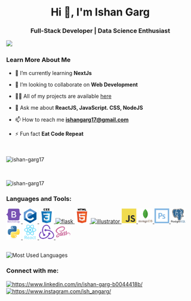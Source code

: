 <h1 align="center">Hi 👋, I'm Ishan Garg</h1>
<h3 align="center">Full-Stack Developer | Data Science Enthusiast</h3>
 
<img src="https://media.giphy.com/media/VgCDAzcKvsR6OM0uWg/giphy.gif" width="100"> <h3>Learn More About Me</h3>
- 🌱 I’m currently learning **NextJs**

- 👯 I’m looking to collaborate on **Web Development**

- 👨‍💻 All of my projects are available [here](https://ishangarg17.netlify.app/)

- 💬 Ask me about **ReactJS, JavaScript. CSS, NodeJS**

- 📫 How to reach me **ishangarg17@gmail.com**

- ⚡ Fun fact **Eat Code Repeat**


</br>
<p><img align="center" src="https://github-readme-stats.vercel.app/api?username=Ishan-Garg17&show_icons=true&count_private=true&theme=tokyonight" alt="ishan-garg17" /></p>

</br>
<p><img align="center" src="https://github-readme-streak-stats.herokuapp.com/?user=ishan-garg17&" alt="ishan-garg17" /></p>

<h3 align="left">Languages and Tools:</h3>
<p align="left"> <a href="https://getbootstrap.com" target="_blank" rel="noreferrer"> <img src="https://raw.githubusercontent.com/devicons/devicon/master/icons/bootstrap/bootstrap-plain-wordmark.svg" alt="bootstrap" width="40" height="40"/> </a> <a href="https://www.cprogramming.com/" target="_blank" rel="noreferrer"> <img src="https://raw.githubusercontent.com/devicons/devicon/master/icons/c/c-original.svg" alt="c" width="40" height="40"/> </a> <a href="https://www.w3schools.com/css/" target="_blank" rel="noreferrer"> <img src="https://raw.githubusercontent.com/devicons/devicon/master/icons/css3/css3-original-wordmark.svg" alt="css3" width="40" height="40"/> </a> <a href="https://flask.palletsprojects.com/" target="_blank" rel="noreferrer"> <img src="https://www.vectorlogo.zone/logos/pocoo_flask/pocoo_flask-icon.svg" alt="flask" width="40" height="40"/> </a> <a href="https://www.w3.org/html/" target="_blank" rel="noreferrer"> <img src="https://raw.githubusercontent.com/devicons/devicon/master/icons/html5/html5-original-wordmark.svg" alt="html5" width="40" height="40"/> </a> <a href="https://www.adobe.com/in/products/illustrator.html" target="_blank" rel="noreferrer"> <img src="https://www.vectorlogo.zone/logos/adobe_illustrator/adobe_illustrator-icon.svg" alt="illustrator" width="40" height="40"/> </a> <a href="https://developer.mozilla.org/en-US/docs/Web/JavaScript" target="_blank" rel="noreferrer"> <img src="https://raw.githubusercontent.com/devicons/devicon/master/icons/javascript/javascript-original.svg" alt="javascript" width="40" height="40"/> </a> <a href="https://www.mongodb.com/" target="_blank" rel="noreferrer"> <img src="https://raw.githubusercontent.com/devicons/devicon/master/icons/mongodb/mongodb-original-wordmark.svg" alt="mongodb" width="40" height="40"/> </a> <a href="https://www.photoshop.com/en" target="_blank" rel="noreferrer"> <img src="https://raw.githubusercontent.com/devicons/devicon/master/icons/photoshop/photoshop-line.svg" alt="photoshop" width="40" height="40"/> </a> <a href="https://www.postgresql.org" target="_blank" rel="noreferrer"> <img src="https://raw.githubusercontent.com/devicons/devicon/master/icons/postgresql/postgresql-original-wordmark.svg" alt="postgresql" width="40" height="40"/> </a> <a href="https://www.python.org" target="_blank" rel="noreferrer"> <img src="https://raw.githubusercontent.com/devicons/devicon/master/icons/python/python-original.svg" alt="python" width="40" height="40"/> </a> <a href="https://reactjs.org/" target="_blank" rel="noreferrer"> <img src="https://raw.githubusercontent.com/devicons/devicon/master/icons/react/react-original-wordmark.svg" alt="react" width="40" height="40"/> </a> <a href="https://redux.js.org" target="_blank" rel="noreferrer"> <img src="https://raw.githubusercontent.com/devicons/devicon/master/icons/redux/redux-original.svg" alt="redux" width="40" height="40"/> </a> <a href="https://sass-lang.com" target="_blank" rel="noreferrer"> <img src="https://raw.githubusercontent.com/devicons/devicon/master/icons/sass/sass-original.svg" alt="sass" width="40" height="40"/> </a> </p>
</br>
<img src="(https://github-readme-stats.vercel.app/api/top-langs/?username=anuraghazra&layout=compact)](https://github.com/anuraghazra/github-readme-stats)" alt="Most Used Languages" />

<h3 align="left">Connect with me:</h3>
<p align="left">
<a style="background-color: white;" href="https://linkedin.com/in/ishan-garg-b0044418b/" target="blank"><img align="center" src="https://raw.githubusercontent.com/rahuldkjain/github-profile-readme-generator/master/src/images/icons/Social/linked-in-alt.svg" alt="https://www.linkedin.com/in/ishan-garg-b0044418b/" height="30" width="40" /></a>
<a href="https://www.instagram.com/ish_angarg/" target="blank"><img align="center" src="https://raw.githubusercontent.com/rahuldkjain/github-profile-readme-generator/master/src/images/icons/Social/instagram.svg" alt="https://www.instagram.com/ish_angarg/" height="30" width="40" /></a>
</p>
